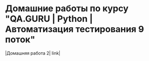 # Домашние работы по курсу "QA.GURU | Python | Автоматизация тестирования 9 поток"
|Домашняя работа 2| link|

